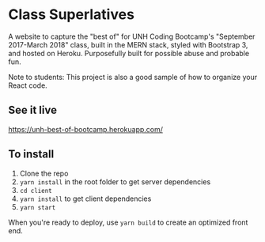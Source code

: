 # Class Superlatives
A website to capture the "best of" for UNH Coding Bootcamp's "September 2017-March 2018" class, built in the MERN stack, styled with Bootstrap 3, and hosted on Heroku.  Purposefully built for possible abuse and probable fun.

Note to students: This project is also a good sample of how to organize your React code.

## See it live
https://unh-best-of-bootcamp.herokuapp.com/

## To install
1.  Clone the repo
2.  `yarn install` in the root folder to get server dependencies
3.  `cd client`
4.  `yarn install` to get client dependencies
5.  `yarn start`

When you're ready to deploy, use `yarn build` to create an optimized front end.
